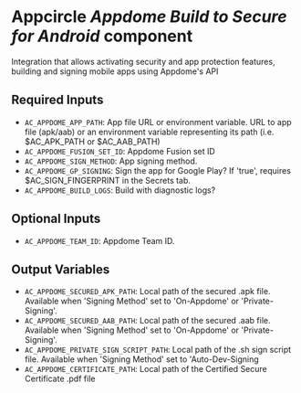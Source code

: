 # Appcircle _Appdome Build to Secure for Android_ component

Integration that allows activating security and app protection features, building and signing mobile apps using Appdome's API

## Required Inputs

- `AC_APPDOME_APP_PATH`: App file URL or environment variable. URL to app file (apk/aab) or an environment variable representing its path (i.e. $AC_APK_PATH or $AC_AAB_PATH)
- `AC_APPDOME_FUSION_SET_ID`: Appdome Fusion set ID
- `AC_APPDOME_SIGN_METHOD`: App signing method.
- `AC_APPDOME_GP_SIGNING`: Sign the app for Google Play? If 'true', requires $AC_SIGN_FINGERPRINT in the Secrets tab.
- `AC_APPDOME_BUILD_LOGS`: Build with diagnostic logs?

## Optional Inputs

- `AC_APPDOME_TEAM_ID`: Appdome Team ID.

## Output Variables

- `AC_APPDOME_SECURED_APK_PATH`: Local path of the secured .apk file. Available when 'Signing Method' set to 'On-Appdome' or 'Private-Signing'.
- `AC_APPDOME_SECURED_AAB_PATH`: Local path of the secured .aab file. Available when 'Signing Method' set to 'On-Appdome' or 'Private-Signing'.
- `AC_APPDOME_PRIVATE_SIGN_SCRIPT_PATH`: Local path of the .sh sign script file. Available when 'Signing Method' set to 'Auto-Dev-Signing
- `AC_APPDOME_CERTIFICATE_PATH`: Local path of the Certified Secure Certificate .pdf file
